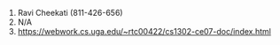 1. Ravi Cheekati (811-426-656)
2. N/A
3. https://webwork.cs.uga.edu/~rtc00422/cs1302-ce07-doc/index.html